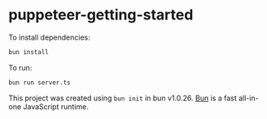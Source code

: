 # puppeteer-getting-started

To install dependencies:

```bash
bun install
```

To run:

```bash
bun run server.ts
```

This project was created using `bun init` in bun v1.0.26. [Bun](https://bun.sh) is a fast all-in-one JavaScript runtime.
